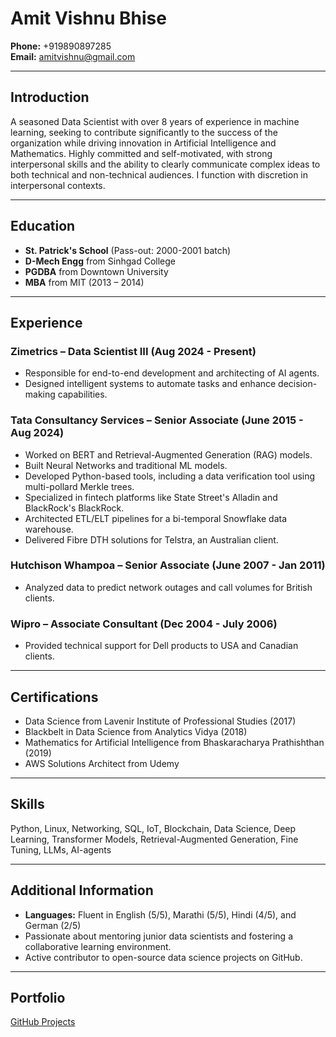 # Amit Vishnu Bhise

**Phone:** +919890897285  
**Email:** amitvishnu@gmail.com  

---

## Introduction
A seasoned Data Scientist with over 8 years of experience in machine learning, seeking to contribute significantly to the success of the organization while driving innovation in Artificial Intelligence and Mathematics. Highly committed and self-motivated, with strong interpersonal skills and the ability to clearly communicate complex ideas to both technical and non-technical audiences. I function with discretion in interpersonal contexts.

---

## Education
- **St. Patrick's School** (Pass-out: 2000-2001 batch)  
- **D-Mech Engg** from Sinhgad College  
- **PGDBA** from Downtown University  
- **MBA** from MIT (2013 – 2014)  

---

## Experience

### **Zimetrics – Data Scientist III (Aug 2024 - Present)**
- Responsible for end-to-end development and architecting of AI agents.
- Designed intelligent systems to automate tasks and enhance decision-making capabilities.

### **Tata Consultancy Services – Senior Associate (June 2015 - Aug 2024)**
- Worked on BERT and Retrieval-Augmented Generation (RAG) models.
- Built Neural Networks and traditional ML models.
- Developed Python-based tools, including a data verification tool using multi-pollard Merkle trees.
- Specialized in fintech platforms like State Street's Alladin and BlackRock's BlackRock.
- Architected ETL/ELT pipelines for a bi-temporal Snowflake data warehouse.
- Delivered Fibre DTH solutions for Telstra, an Australian client.

### **Hutchison Whampoa – Senior Associate (June 2007 - Jan 2011)**
- Analyzed data to predict network outages and call volumes for British clients.

### **Wipro – Associate Consultant (Dec 2004 - July 2006)**
- Provided technical support for Dell products to USA and Canadian clients.

---

## Certifications
- Data Science from Lavenir Institute of Professional Studies (2017)
- Blackbelt in Data Science from Analytics Vidya (2018)
- Mathematics for Artificial Intelligence from Bhaskaracharya Prathishthan (2019)
- AWS Solutions Architect from Udemy

---

## Skills
Python, Linux, Networking, SQL, IoT, Blockchain, Data Science, Deep Learning, Transformer Models, Retrieval-Augmented Generation, Fine Tuning, LLMs, AI-agents

---

## Additional Information
- **Languages:** Fluent in English (5/5), Marathi (5/5), Hindi (4/5), and German (2/5)
- Passionate about mentoring junior data scientists and fostering a collaborative learning environment.
- Active contributor to open-source data science projects on GitHub.

---

## Portfolio
[GitHub Projects](https://github.com/your-username)
